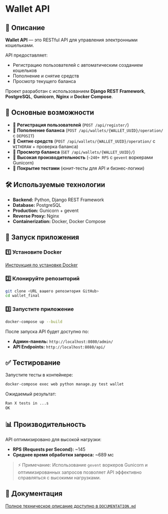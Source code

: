 # Wallet API

## 📌 Описание
**Wallet API** — это RESTful API для управления электронными кошельками.

API предоставляет:
- Регистрацию пользователей с автоматическим созданием кошельков
- Пополнение и снятие средств
- Просмотр текущего баланса

Проект разработан с использованием **Django REST Framework**, **PostgreSQL**, **Gunicorn**, **Nginx** и **Docker Compose**.

## 🚀 Основные возможности
- 🔹 **Регистрация пользователей** (`POST /api/register/`)
- 🔹 **Пополнение баланса** (`POST /api/wallets/{WALLET_UUID}/operation/` с `DEPOSIT`)
- 🔹 **Снятие средств** (`POST /api/wallets/{WALLET_UUID}/operation/` с `WITHDRAW` + проверка баланса)
- 🔹 **Просмотр баланса** (`GET /api/wallets/{WALLET_UUID}/`)
- 🔹 **Высокая производительность** (`~240+ RPS` с `gevent` воркерами Gunicorn)
- 🔹 **Покрытие тестами** (юнит-тесты для API и бизнес-логики)

## 🛠️ Используемые технологии
- **Backend:** Python, Django REST Framework
- **Database:** PostgreSQL
- **Production:** Gunicorn + gevent
- **Reverse Proxy:** Nginx
- **Containerization:** Docker, Docker Compose

## 📌 Запуск приложения
### 1️⃣ Установите Docker
[Инструкция по установке Docker](https://docs.docker.com/desktop/)

### 2️⃣ Клонируйте репозиторий
```bash
git clone <URL вашего репозитория GitHub>
cd wallet_final
```

### 3️⃣ Запустите приложение
```bash
docker-compose up --build
```
После запуска API будет доступно по:
- **Админ-панель:** `http://localhost:8080/admin/`
- **API Endpoints:** `http://localhost:8080/api/`

## ✅ Тестирование
Запустите тесты в контейнере:
```bash
docker-compose exec web python manage.py test wallet
```
Ожидаемый результат:
```bash
Ran X tests in ...s
OK
```

## 📊 Производительность
API оптимизировано для высокой нагрузки:
- **RPS (Requests per Second):** ~145
- **Среднее время обработки запроса:** ~689 мс

> ⚡ Примечание: Использование `gevent` воркеров Gunicorn и оптимизированных запросов позволяет API эффективно справляться с высокими нагрузками.

## 📖 Документация
[Полное техническое описание доступно в `DOCUMENTATION.md`](DOCUMENTATION.md)

